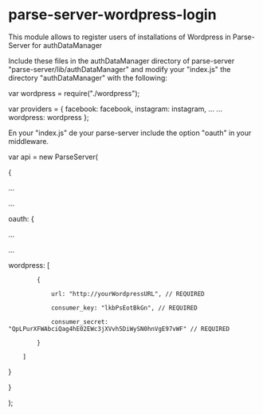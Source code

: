 # parse-server-wordpress-login
This module allows to register users of installations of Wordpress in Parse-Server for authDataManager

Include these files in the authDataManager directory of parse-server "parse-server/lib/authDataManager" and modify your "index.js" the directory "authDataManager" with the following:

var wordpress = require("./wordpress");

var providers = {
  facebook: facebook,
  instagram: instagram,
  ...
  ...
    wordpress: wordpress
};


En your "index.js" de your parse-server include the option "oauth" in your middleware.

var api = new ParseServer(

{ 

  ...
  
  ...
  
  oauth: {
  
   ...
   
   ...
   
   wordpress: [
   
			{
			
				url: "http://yourWordpressURL",	// REQUIRED	
				
				consumer_key: "lkbPsEotBkGn", // REQUIRED
				
				consumer_secret: "QpLPurXFWAbciQag4hE02EWc3jXVvh5DiWySN0hnVgE97vWF" // REQUIRED
				
			}
			
		]
		

  }
  
}

);




